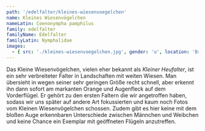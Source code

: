 ```yaml
---
path: '/edelfalter/kleines-wiesenvoegelchen'
name: Kleines Wiesenvögelchen
nameLatin: Coenonympha pamphilus
family: edelfalter
familyName: Edelfalter
familyLatin: Nymphalidae
images:
  - { src: './kleines-wiesenvoegelchen.jpg', gender: 'u', location: 'Brandenburg, bei Dollgow', author: Georg, date: '2016-05-14' }
---
```


Das Kleine Wiesenvögelchen, vielen eher bekannt als *Kleiner Heufalter*, ist ein sehr verbreiteter Falter in Landschaften mit weiten Wiesen. Man übersieht in wegen seiner sehr geringen Größe recht schnell, aber erkennt ihn dann sofort am markanten Orange und Augenfleck auf dem Vorderflügel. Er gehört zu den ersten Faltern die wir angetroffen haben, sodass wir uns später auf andere Art fokussierten und kaum noch Fotos vom Kleinen Wiesenvögelchen schossen. Zudem gibt es hier keine mit dem bloßen Auge erkennbaren Unterschiede zwischen Männchen und Weibchen und keine Chance ein Exemplar mit geöffneten Flügeln anzutreffen. 

